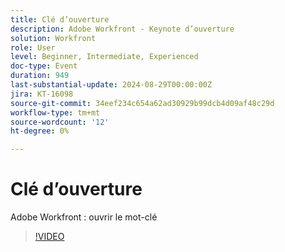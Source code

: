 ```yaml
---
title: Clé d’ouverture
description: Adobe Workfront - Keynote d’ouverture
solution: Workfront
role: User
level: Beginner, Intermediate, Experienced
doc-type: Event
duration: 949
last-substantial-update: 2024-08-29T00:00:00Z
jira: KT-16098
source-git-commit: 34eef234c654a62ad30929b99dcb4d09af48c29d
workflow-type: tm+mt
source-wordcount: '12'
ht-degree: 0%

---
```



# Clé d’ouverture

Adobe Workfront : ouvrir le mot-clé

>[!VIDEO](https://video.tv.adobe.com/v/3454484/?learn=on&captions=fre_fr)
